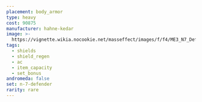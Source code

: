 ```yaml
---
placement: body_armor
type: heavy
cost: 90875
manufacturer: hahne-kedar
image: >-
  https://vignette.wikia.nocookie.net/masseffect/images/f/f4/ME3_N7_Defender_Armor.png/revision/latest?cb=20120314194601
tags:
  - shields
  - shield_regen
  - ac
  - item_capacity
  - set_bonus
andromeda: false
set: n-7-defender
rarity: rare
---
```

